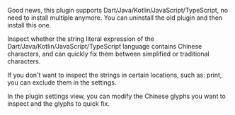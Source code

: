 Good news, this plugin supports Dart/Java/Kotlin/JavaScript/TypeScript, no need to install multiple anymore. You can uninstall the old plugin and then install this one.

Inspect whether the string literal expression of the Dart/Java/Kotlin/JavaScript/TypeScript language contains Chinese characters, and can quickly fix them between simplified or traditional characters.

If you don't want to inspect the strings in certain locations, such as: print, you can exclude them in the settings.

In the plugin settings view, you can modify the Chinese glyphs you want to inspect and the glyphs to quick fix.
